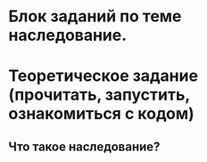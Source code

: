 # Блок заданий по теме наследование.

# Теоретическое задание (прочитать, запустить, ознакомиться с кодом)

## Что такое наследование?

